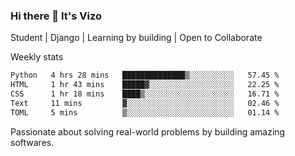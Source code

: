 ### Hi there 👋 It's Vizo

Student | Django | Learning by building | Open to Collaborate

Weekly stats
<!--START_SECTION:waka-->

```txt
Python   4 hrs 28 mins   ██████████████▒░░░░░░░░░░   57.45 %
HTML     1 hr 43 mins    █████▓░░░░░░░░░░░░░░░░░░░   22.25 %
CSS      1 hr 18 mins    ████▒░░░░░░░░░░░░░░░░░░░░   16.71 %
Text     11 mins         ▓░░░░░░░░░░░░░░░░░░░░░░░░   02.46 %
TOML     5 mins          ▒░░░░░░░░░░░░░░░░░░░░░░░░   01.14 %
```

<!--END_SECTION:waka-->


Passionate about solving real-world problems by building amazing softwares.
